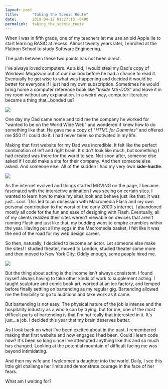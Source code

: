 ```yaml
---
layout: post
title:      "Taking the Scenic Route"
date:       2019-04-17 01:27:10 -0400
permalink:  taking_the_scenic_route
---
```



When I was in fifth grade, one of my teachers let me use an old Apple IIe to start learning BASIC at recess.   Almost twenty years later, I enrolled at the Flatiron School to study Software Engineering.  

The path between these two points has not been direct.

I've always loved computers.  As a kid, I would steal my Dad's copy of *Windows Magazine* out of our mailbox before he had a chance to read it.  Eventually he got wise to what was happening and decided it would be better for everyone if I just had my own subscription.  Sometimes he would bring home a computer reference book like "*Inside MS-DOS*" and leave it in my room without any explanation. In a weird way, computer literature became a thing that...bonded us?

![](https://media.giphy.com/media/3dq1QIQuGxK24Q50wd/giphy.gif)

One day my Dad came home and told me the company he worked for "wanted to be on the World Wide Web" and wondered if knew how to do something like that.  He gave me a copy of "*HTML for Dummies*" and offered me $50 if I could do it.  I had never been so motivated in my life.    

Making that first website for my Dad was incredible.  It felt like the perfect combination of left and right brain.  It didn't look like much, but something I had created was there for the world to see.  Not soon after, someone else asked if I could make a site for their company.  And then someone else asked.  And someone else.  All of the sudden I had my very own **side-hustle**.

![](https://media.giphy.com/media/1ldHRxMBsf3IA/giphy.gif)

As the internet evolved and things started MOVING on the page, I became fascinated with the interactive animation I was seeing on certain sites.  I wanted to learn how to make my sites look and behave just like that.  It was just...cool.  This led to an obsession with Macromedia Flash and my own personal contribution to the worst of the early 2000's internet.  I abandoned mostly all code for the fun and ease of designing with Flash.  Eventually, all of my clients realized their sites weren't viewable on devices that aren't running Flash and just like that, my budding website empire crumbles within the year.  Having put all my eggs in the Macromedia basket, I felt like it was the end of the road for my web design career.

So then, naturally, I decided to become an actor.  Let someone else make the sites!  I studied theater, moved to London, studied theater some more and then moved to New York City.  Oddly enough, some people hired me.  

![](https://media.giphy.com/media/l2JefKf4dbJi1YCIg/giphy.gif)

But the thing about acting is the income isn't always consistent.  I found myself always having to take other kinds of work to supplement acting.   I taught sculpture and comic book art, worked at an ice factory, and temped before finally settling on bartending as my regular gig.  Bartending allowed me the flexibility to go to auditions and take work as it came. 

But bartending is not easy.  The physical nature of the job is intense and the hospitality industry as a whole can by trying, but for me, one of the most difficult parts of bartending is that I'm not really that interested in it.  It's just...a job.  I decided this year that my brain deserves better.

As I look back on what I've been excited about in the past, I remembered making that first website and how engaged I had been.  Could I learn code now?  It's been so long since I've attempted anything like this and so much has changed.  Looking at the potential mountain of difficult facing me was beyond intimidating.  

And then my wife and I welcomed a daughter into the world.  Daily, I see this little girl challenge her limits and demonstrate courage in the face of her fears.  

What am I waiting for?







